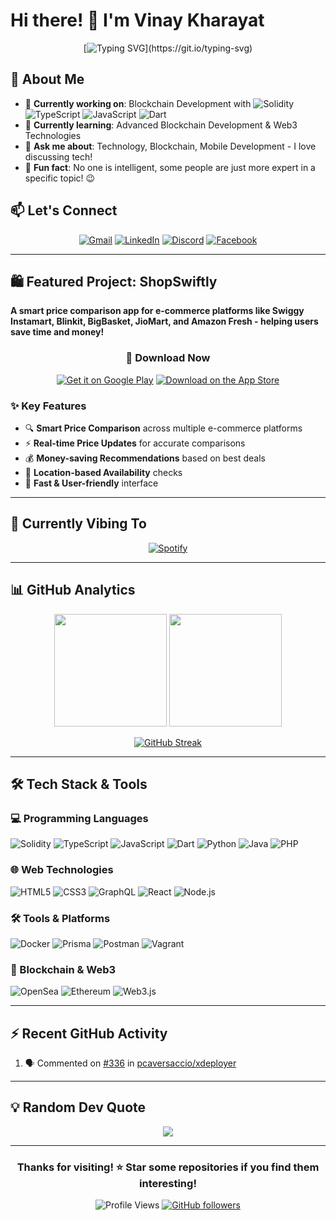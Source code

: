 # Hi there! 👋 I'm Vinay Kharayat

<div align="center">
  
[![Typing SVG](https://readme-typing-svg.herokuapp.com?font=Fira+Code&pause=1000&color=00D9FF&center=true&vCenter=true&width=435&lines=Blockchain+Developer;Full+Stack+Developer;Smart+Contractor+Auditor;Tech+Enthusiast;Always+Learning+Something+New!)](https://git.io/typing-svg)

</div>

## 🚀 About Me

- 🔭 **Currently working on**: Blockchain Development with ![Solidity](https://img.shields.io/badge/Solidity-%23363636.svg?style=flat-square&logo=solidity&logoColor=white) ![TypeScript](https://img.shields.io/badge/TypeScript-%23007ACC.svg?style=flat-square&logo=typescript&logoColor=white) ![JavaScript](https://img.shields.io/badge/JavaScript-%23323330.svg?style=flat-square&logo=javascript&logoColor=%23F7DF1E) ![Dart](https://img.shields.io/badge/Dart-%230175C2.svg?style=flat-square&logo=dart&logoColor=white)
- 🌱 **Currently learning**: Advanced Blockchain Development & Web3 Technologies
- 💬 **Ask me about**: Technology, Blockchain, Mobile Development - I love discussing tech!
- 📱 **Fun fact**: No one is intelligent, some people are just more expert in a specific topic! 😉

## 📫 Let's Connect

<div align="center">

[![Gmail](https://img.shields.io/badge/Gmail-D14836?style=for-the-badge&logo=gmail&logoColor=white)](mailto:vinaykharayat@gmail.com)
[![LinkedIn](https://img.shields.io/badge/LinkedIn-%230077B5.svg?style=for-the-badge&logo=linkedin&logoColor=white)](https://www.linkedin.com/in/vinay-kharayat-489a1b147)
[![Discord](https://img.shields.io/badge/Discord-%235865F2.svg?style=for-the-badge&logo=discord&logoColor=white)](https://discordapp.com/users/334716644729552907)
[![Facebook](https://img.shields.io/badge/Facebook-%231877F2.svg?style=for-the-badge&logo=Facebook&logoColor=white)](https://facebook.com/vinaykharayat)

</div>

---

## 🛍️ Featured Project: ShopSwiftly

**A smart price comparison app for e-commerce platforms like Swiggy Instamart, Blinkit, BigBasket, JioMart, and Amazon Fresh - helping users save time and money!**

<div align="center">

### 📱 Download Now

[![Get it on Google Play](https://img.shields.io/badge/Google_Play-Download-green?style=for-the-badge&logo=googleplay&logoColor=white)](https://play.google.com/store/apps/details?id=com.soartech.shopswiftly.shopswiftly)
[![Download on the App Store](https://img.shields.io/badge/App_Store-Download-blue?style=for-the-badge&logo=appstore&logoColor=white)](https://apps.apple.com/in/app/shopswiftly-compare-e-marts/id6745510972)

</div>

### ✨ Key Features

- 🔍 **Smart Price Comparison** across multiple e-commerce platforms
- ⚡ **Real-time Price Updates** for accurate comparisons
- 💰 **Money-saving Recommendations** based on best deals
- 📍 **Location-based Availability** checks
- 🚀 **Fast & User-friendly** interface

---

## 🎵 Currently Vibing To

<div align="center">

[![Spotify](https://novatorem-seven-gules.vercel.app/api/spotify)](https://open.spotify.com/user/qnjekss95wfggl3mntbqyfgsy)

</div>

---

## 📊 GitHub Analytics

<div align="center">

<img height="180em" src="https://github-readme-stats-vinaykharayats-projects.vercel.app/api?username=vinaykharayat&show_icons=true&theme=radical&include_all_commits=true&count_private=true"/>
<img height="180em" src="https://github-readme-stats.vercel.app/api/top-langs/?username=vinaykharayat&layout=compact&theme=radical&exclude_repo=blaze_kernel-phoenix,kernel_asus_sdm660,kernel_asus_sdm660-1"/>

</div>

<div align="center">

[![GitHub Streak](https://github-readme-streak-stats.herokuapp.com/?user=vinaykharayat&theme=radical)](https://git.io/streak-stats)

</div>

---

## 🛠️ Tech Stack & Tools

### 💻 Programming Languages

![Solidity](https://img.shields.io/badge/Solidity-%23363636.svg?style=for-the-badge&logo=solidity&logoColor=white)
![TypeScript](https://img.shields.io/badge/TypeScript-%23007ACC.svg?style=for-the-badge&logo=typescript&logoColor=white)
![JavaScript](https://img.shields.io/badge/JavaScript-%23323330.svg?style=for-the-badge&logo=javascript&logoColor=%23F7DF1E)
![Dart](https://img.shields.io/badge/Dart-%230175C2.svg?style=for-the-badge&logo=dart&logoColor=white)
![Python](https://img.shields.io/badge/Python-3670A0?style=for-the-badge&logo=python&logoColor=ffdd54)
![Java](https://img.shields.io/badge/Java-%23ED8B00.svg?style=for-the-badge&logo=openjdk&logoColor=white)
![PHP](https://img.shields.io/badge/PHP-%23777BB4.svg?style=for-the-badge&logo=php&logoColor=white)

### 🌐 Web Technologies

![HTML5](https://img.shields.io/badge/HTML5-%23E34F26.svg?style=for-the-badge&logo=html5&logoColor=white)
![CSS3](https://img.shields.io/badge/CSS3-%231572B6.svg?style=for-the-badge&logo=css3&logoColor=white)
![GraphQL](https://img.shields.io/badge/GraphQL-E10098?style=for-the-badge&logo=graphql&logoColor=white)
![React](https://img.shields.io/badge/React-%2320232a.svg?style=for-the-badge&logo=react&logoColor=%2361DAFB)
![Node.js](https://img.shields.io/badge/Node.js-6DA55F?style=for-the-badge&logo=node.js&logoColor=white)

### 🛠️ Tools & Platforms

![Docker](https://img.shields.io/badge/Docker-%230db7ed.svg?style=for-the-badge&logo=docker&logoColor=white)
![Prisma](https://img.shields.io/badge/Prisma-3982CE?style=for-the-badge&logo=Prisma&logoColor=white)
![Postman](https://img.shields.io/badge/Postman-FF6C37?style=for-the-badge&logo=postman&logoColor=white)
![Vagrant](https://img.shields.io/badge/Vagrant-%231563FF.svg?style=for-the-badge&logo=vagrant&logoColor=white)

### 🔗 Blockchain & Web3

![OpenSea](https://img.shields.io/badge/OpenSea-%232081E2.svg?style=for-the-badge&logo=opensea&logoColor=white)
![Ethereum](https://img.shields.io/badge/Ethereum-3C3C3D?style=for-the-badge&logo=Ethereum&logoColor=white)
![Web3.js](https://img.shields.io/badge/Web3.js-F16822?style=for-the-badge&logo=web3.js&logoColor=white)

---

## ⚡ Recent GitHub Activity

<!--START_SECTION:activity-->

1. 🗣 Commented on [#336](https://github.com/pcaversaccio/xdeployer/issues/336#issuecomment-3232763373) in [pcaversaccio/xdeployer](https://github.com/pcaversaccio/xdeployer)
<!--END_SECTION:activity-->

---

## 💡 Random Dev Quote

<div align="center">

![](https://quotes-github-readme.vercel.app/api?type=horizontal&theme=radical)

</div>

---

<div align="center">

### Thanks for visiting! ⭐ Star some repositories if you find them interesting!

![Profile Views](https://komarev.com/ghpvc/?username=vinaykharayat&color=brightgreen&style=flat-square)
[![GitHub followers](https://img.shields.io/github/followers/vinaykharayat.svg?style=social&label=Follow&maxAge=2592000)](https://github.com/vinaykharayat?tab=followers)

</div>
